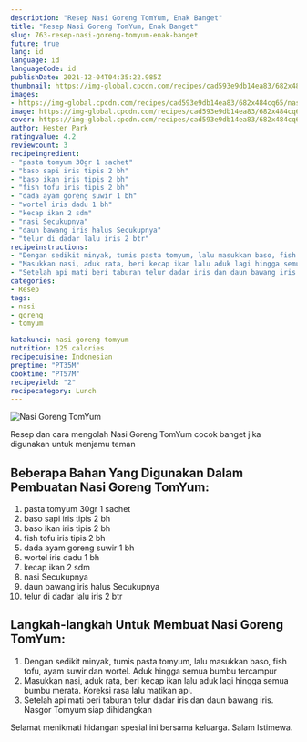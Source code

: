 ```yaml
---
description: "Resep Nasi Goreng TomYum, Enak Banget"
title: "Resep Nasi Goreng TomYum, Enak Banget"
slug: 763-resep-nasi-goreng-tomyum-enak-banget
future: true
lang: id
language: id
languageCode: id
publishDate: 2021-12-04T04:35:22.985Z 
thumbnail: https://img-global.cpcdn.com/recipes/cad593e9db14ea83/682x484cq65/nasi-goreng-tomyum-foto-resep-utama.png
images:
- https://img-global.cpcdn.com/recipes/cad593e9db14ea83/682x484cq65/nasi-goreng-tomyum-foto-resep-utama.png
image: https://img-global.cpcdn.com/recipes/cad593e9db14ea83/682x484cq65/nasi-goreng-tomyum-foto-resep-utama.png
cover: https://img-global.cpcdn.com/recipes/cad593e9db14ea83/682x484cq65/nasi-goreng-tomyum-foto-resep-utama.png
author: Hester Park
ratingvalue: 4.2
reviewcount: 3
recipeingredient:
- "pasta tomyum 30gr 1 sachet"
- "baso sapi iris tipis 2 bh"
- "baso ikan iris tipis 2 bh"
- "fish tofu iris tipis 2 bh"
- "dada ayam goreng suwir 1 bh"
- "wortel iris dadu 1 bh"
- "kecap ikan 2 sdm"
- "nasi Secukupnya"
- "daun bawang iris halus Secukupnya"
- "telur di dadar lalu iris 2 btr"
recipeinstructions:
- "Dengan sedikit minyak, tumis pasta tomyum, lalu masukkan baso, fish tofu, ayam suwir dan wortel. Aduk hingga semua bumbu tercampur"
- "Masukkan nasi, aduk rata, beri kecap ikan lalu aduk lagi hingga semua bumbu merata. Koreksi rasa lalu matikan api."
- "Setelah api mati beri taburan telur dadar iris dan daun bawang iris. Nasgor Tomyum siap dihidangkan"
categories:
- Resep
tags:
- nasi
- goreng
- tomyum

katakunci: nasi goreng tomyum 
nutrition: 125 calories
recipecuisine: Indonesian
preptime: "PT35M"
cooktime: "PT57M"
recipeyield: "2"
recipecategory: Lunch
---
```



![Nasi Goreng TomYum](https://img-global.cpcdn.com/recipes/cad593e9db14ea83/682x484cq65/nasi-goreng-tomyum-foto-resep-utama.png)

Resep dan cara mengolah  Nasi Goreng TomYum cocok banget jika digunakan untuk menjamu teman

<!--inarticleads1-->

## Beberapa Bahan Yang Digunakan Dalam Pembuatan Nasi Goreng TomYum:

1. pasta tomyum 30gr 1 sachet
1. baso sapi iris tipis 2 bh
1. baso ikan iris tipis 2 bh
1. fish tofu iris tipis 2 bh
1. dada ayam goreng suwir 1 bh
1. wortel iris dadu 1 bh
1. kecap ikan 2 sdm
1. nasi Secukupnya
1. daun bawang iris halus Secukupnya
1. telur di dadar lalu iris 2 btr



<!--inarticleads2-->

## Langkah-langkah Untuk Membuat Nasi Goreng TomYum:

1. Dengan sedikit minyak, tumis pasta tomyum, lalu masukkan baso, fish tofu, ayam suwir dan wortel. Aduk hingga semua bumbu tercampur
1. Masukkan nasi, aduk rata, beri kecap ikan lalu aduk lagi hingga semua bumbu merata. Koreksi rasa lalu matikan api.
1. Setelah api mati beri taburan telur dadar iris dan daun bawang iris. Nasgor Tomyum siap dihidangkan




Selamat menikmati hidangan spesial ini bersama keluarga. Salam Istimewa.
